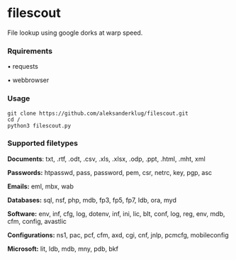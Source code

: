 # filescout
File lookup using google dorks at warp speed.

### Rquirements
• requests

• webbrowser

### Usage
```
git clone https://github.com/aleksanderklug/filescout.git
cd /
python3 filescout.py
```
### Supported filetypes
**Documents**: txt, .rtf, .odt, .csv, .xls, .xlsx, .odp, .ppt, .html, .mht, xml

**Passwords:** htpasswd, pass, password, pem, csr, netrc, key, pgp, asc

**Emails:** eml, mbx, wab

**Databases:** sql, nsf, php, mdb, fp3, fp5, fp7, ldb, ora, myd

**Software:** env, inf, cfg, log, dotenv, inf, ini, lic, blt, conf, log, reg, env, mdb, cfm, config, avastlic

**Configurations:** ns1, pac, pcf, cfm, axd, cgi, cnf, jnlp, pcmcfg, mobileconfig

**Microsoft:** lit, ldb, mdb, mny, pdb, bkf
